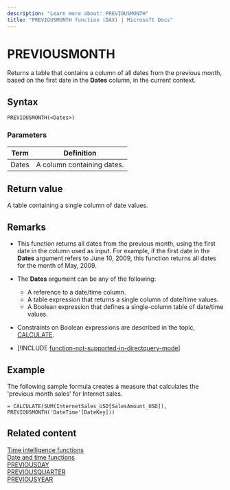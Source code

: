 ```yaml
---
description: "Learn more about: PREVIOUSMONTH"
title: "PREVIOUSMONTH function (DAX) | Microsoft Docs"
---
```

# PREVIOUSMONTH

Returns a table that contains a column of all dates from the previous month, based on the first date in the **Dates** column, in the current context.  
  
## Syntax  
  
```dax
PREVIOUSMONTH(<Dates>)  
```
  
### Parameters  
  
|Term|Definition|  
|--------|--------------|  
|Dates|A column containing dates.|  
  
## Return value

A table containing a single column of date values.  
  
## Remarks

- This function returns all dates from the previous month, using the first date in the column used as input. For example, if the first date in the **Dates** argument refers to June 10, 2009, this function returns all dates for the month of May, 2009.  
  
- The **Dates** argument can be any of the following:  
  - A reference to a date/time column.  
  - A table expression that returns a single column of date/time values.  
  - A Boolean expression that defines a single-column table of date/time values.  
  
- Constraints on Boolean expressions are described in the topic, [CALCULATE](calculate-function-dax.md).  
  
- [!INCLUDE [function-not-supported-in-directquery-mode](includes/function-not-supported-in-directquery-mode.md)]
  
## Example

The following sample formula creates a measure that calculates the 'previous month sales' for Internet sales.  

```dax
= CALCULATE(SUM(InternetSales_USD[SalesAmount_USD]), PREVIOUSMONTH('DateTime'[DateKey]))  
```
  
## Related content

[Time intelligence functions](time-intelligence-functions-dax.md)  
[Date and time functions](date-and-time-functions-dax.md)  
[PREVIOUSDAY](previousday-function-dax.md)  
[PREVIOUSQUARTER](previousquarter-function-dax.md)  
[PREVIOUSYEAR](previousyear-function-dax.md)  
